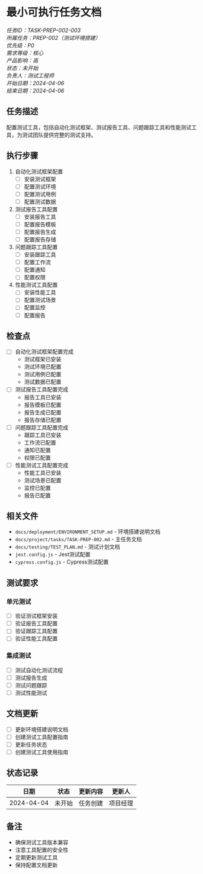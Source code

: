 # 最小可执行任务文档

*任务ID：TASK-PREP-002-003*  
*所属任务：PREP-002（测试环境搭建）*  
*优先级：P0*  
*需求等级：核心*  
*产品影响：高*  
*状态：未开始*  
*负责人：测试工程师*  
*开始日期：2024-04-06*  
*结束日期：2024-04-06*

## 任务描述
配置测试工具，包括自动化测试框架、测试报告工具、问题跟踪工具和性能测试工具，为测试团队提供完整的测试支持。

## 执行步骤
1. 自动化测试框架配置
   - [ ] 安装测试框架
   - [ ] 配置测试环境
   - [ ] 配置测试用例
   - [ ] 配置测试数据

2. 测试报告工具配置
   - [ ] 安装报告工具
   - [ ] 配置报告模板
   - [ ] 配置报告生成
   - [ ] 配置报告存储

3. 问题跟踪工具配置
   - [ ] 安装跟踪工具
   - [ ] 配置工作流
   - [ ] 配置通知
   - [ ] 配置权限

4. 性能测试工具配置
   - [ ] 安装性能工具
   - [ ] 配置测试场景
   - [ ] 配置监控
   - [ ] 配置报告

## 检查点
- [ ] 自动化测试框架配置完成
  - 测试框架已安装
  - 测试环境已配置
  - 测试用例已配置
  - 测试数据已配置
- [ ] 测试报告工具配置完成
  - 报告工具已安装
  - 报告模板已配置
  - 报告生成已配置
  - 报告存储已配置
- [ ] 问题跟踪工具配置完成
  - 跟踪工具已安装
  - 工作流已配置
  - 通知已配置
  - 权限已配置
- [ ] 性能测试工具配置完成
  - 性能工具已安装
  - 测试场景已配置
  - 监控已配置
  - 报告已配置

## 相关文件
- `docs/deployment/ENVIRONMENT_SETUP.md` - 环境搭建说明文档
- `docs/project/tasks/TASK-PREP-002.md` - 主任务文档
- `docs/testing/TEST_PLAN.md` - 测试计划文档
- `jest.config.js` - Jest测试配置
- `cypress.config.js` - Cypress测试配置

## 测试要求
### 单元测试
- [ ] 验证测试框架安装
- [ ] 验证报告工具配置
- [ ] 验证跟踪工具配置
- [ ] 验证性能工具配置

### 集成测试
- [ ] 测试自动化测试流程
- [ ] 测试报告生成
- [ ] 测试问题跟踪
- [ ] 测试性能测试

## 文档更新
- [ ] 更新环境搭建说明文档
- [ ] 创建测试工具配置指南
- [ ] 更新任务状态
- [ ] 创建测试工具使用指南

## 状态记录
| 日期 | 状态 | 更新内容 | 更新人 |
|------|------|---------|--------|
| 2024-04-04 | 未开始 | 任务创建 | 项目经理 |

## 备注
- 确保测试工具版本兼容
- 注意工具配置的安全性
- 定期更新测试工具
- 保持配置文档更新 